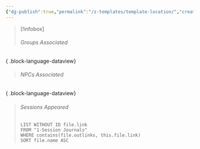 ```yaml
---
{"dg-publish":true,"permalink":"/z-templates/template-location/","created":"2025-02-23T14:16:24.254-05:00","updated":"2025-02-24T23:41:06.664-05:00"}
---
```


>[!infobox]
>###### Groups Associated
> 
{ .block-language-dataview}
>###### NPCs Associated
  > 
{ .block-language-dataview}
> ###### Sessions Appeared
> ```dataview 
> LIST WITHOUT ID file.link  
> FROM "1-Session Journals"  
> WHERE contains(file.outlinks, this.file.link)  
> SORT file.name ASC